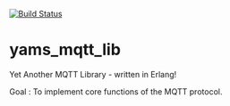 [![Build Status](https://travis-ci.org/yams-mqtt/yams_mqtt_lib.svg?branch=master)](https://travis-ci.org/yams-mqtt/yams_mqtt_lib)
# yams_mqtt_lib

Yet Another MQTT Library - written in Erlang!

Goal : To implement core functions of the MQTT protocol.
